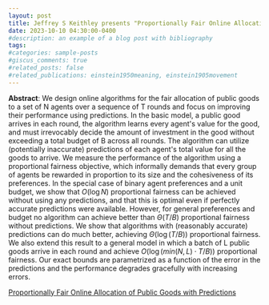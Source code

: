 ```yaml
---
layout: post
title: Jeffrey S Keithley presents "Proportionally Fair Online Allocation of Public Goods with Predictions"
date: 2023-10-10 04:30:00-0400
#description: an example of a blog post with bibliography
tags: 
#categories: sample-posts
#giscus_comments: true
#related_posts: false
#related_publications: einstein1950meaning, einstein1905movement
---
```


**Abstract**: We design online algorithms for the fair allocation of public goods to a set of N agents over a sequence of T rounds and focus on improving their performance using predictions. In the basic model, a public good arrives in each round, the algorithm learns every agent's value for the good, and must irrevocably decide the amount of investment in the good without exceeding a total budget of B across all rounds. The algorithm can utilize (potentially inaccurate) predictions of each agent's total value for all the goods to arrive. We measure the performance of the algorithm using a proportional fairness objective, which informally demands that every group of agents be rewarded in proportion to its size and the cohesiveness of its preferences. 
In the special case of binary agent preferences and a unit budget, we show that $O(\log N)$ proportional fairness can be achieved without using any predictions, and that this is optimal even if perfectly accurate predictions were available. However, for general preferences and budget no algorithm can achieve better than $\Theta(T/B)$ proportional fairness without predictions. We show that algorithms with (reasonably accurate) predictions can do much better, achieving $\Theta(\log(T/B))$ proportional fairness. We also extend this result to a general model in which a batch of L public goods arrive in each round and achieve $O(\log(min(N,L)\cdot T/B))$ proportional fairness. Our exact bounds are parametrized as a function of the error in the predictions and the performance degrades gracefully with increasing errors.

[Proportionally Fair Online Allocation of Public Goods with Predictions](https://arxiv.org/abs/2209.15305)





